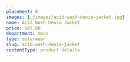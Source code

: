 ```yaml
---
placement: 8
images: [./images/acid-wash-denim-jacket.jpg]
name: Acid Wash Denim Jacket
price: $65.00
department: mens
type: outerwear
slug: acid-wash-denim-jacket
contentType: product details
---
```

